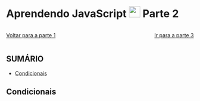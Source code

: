 # Aprendendo JavaScript <img width="30rem" src="https://cdn.jsdelivr.net/gh/devicons/devicon@latest/icons/javascript/javascript-plain.svg"/> Parte 2 

<span style="display:flex; justify-content:space-between;">

[Voltar para a parte 1](../README.md)

[Ir para a parte 3]()

</span>

## SUMÁRIO
- [Condicionais](#condicionais)

## Condicionais